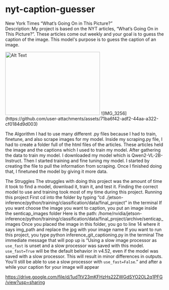 # nyt-caption-guesser

New York Times “What’s Going On in This Picture?”  
Description: My project is based on the NYT articles, “What’s Going On in This Picture?”. These articles come out weekly and your goal is to guess the caption of the image. This model's purpose is to guess the caption of an image.

<img src="image-url" alt="Alt Text" width="300" height="200">
![IMG_3256](https://github.com/user-attachments/assets/71ba6f42-adf2-44aa-a322-cf0184d9d003)

The Algorithm
I had to use many different .py files because I had to train, finetune, and also scrape images for my model. Inside my scraping.py file, I had to create a folder full of the html files of the articles. These articles held the image and the captions which I used to train my model. After gathering the data to train my model. I downloaded my model which is Qwen2-VL-2B-Instruct. Then I started training and fine tuning my model. I started by creating the file to pull the information from scraping. Once I finished doing that, I finetuned the model by giving it more data.

The Struggles
The struggles with doing this project was the amount of time it took to find a model, download it, train it, and test it. Finding the correct model to use and training took most of my time during this project. 
Running this project
First cd into the folder by typing “cd ./jetson-inference/python/training/classification/data/final_project” in the terminal
If you want choose the image you want to caption, you put an image inside the senticap_images folder Here is the path: /home/nvidia/jetson-inference/python/training/classification/data/final_project/archive/senticap_images
Once you placed the image in this folder, you go to line 14 where it says img_path and replace the jpg with your image name
If you want to run this project, you type python inference_git_captioning.py in the terminal
The immediate message that will pop up is “Using a slow image processor as `use_fast` is unset and a slow processor was saved with this model. `use_fast=True` will be the default behavior in v4.52, even if the model was saved with a slow processor. This will result in minor differences in outputs. You'll still be able to use a slow processor with `use_fast=False`.” and after a while your caption for your image will appear

https://drive.google.com/file/d/1udTtV23mKFHzHs22ZWGdSYO2OL2q1PFG/view?usp=sharing

